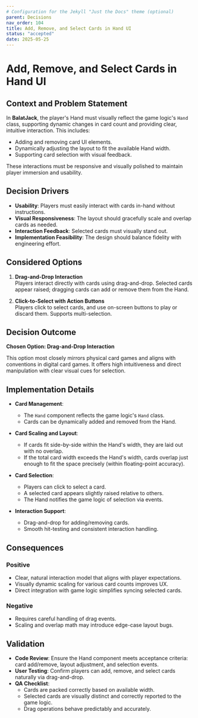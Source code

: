 ```yaml
---
# Configuration for the Jekyll "Just the Docs" theme (optional)
parent: Decisions
nav_order: 104
title: Add, Remove, and Select Cards in Hand UI
status: "accepted"
date: 2025-05-25
---
```


# Add, Remove, and Select Cards in Hand UI

## Context and Problem Statement

In **BalatJack**, the player's Hand must visually reflect the game logic's `Hand` class, supporting dynamic changes in card count and providing clear, intuitive interaction. This includes:

- Adding and removing card UI elements.
- Dynamically adjusting the layout to fit the available Hand width.
- Supporting card selection with visual feedback.

These interactions must be responsive and visually polished to maintain player immersion and usability.

## Decision Drivers

- **Usability**: Players must easily interact with cards in-hand without instructions.
- **Visual Responsiveness**: The layout should gracefully scale and overlap cards as needed.
- **Interaction Feedback**: Selected cards must visually stand out.
- **Implementation Feasibility**: The design should balance fidelity with engineering effort.

## Considered Options

1. **Drag-and-Drop Interaction**  
   Players interact directly with cards using drag-and-drop. Selected cards appear raised; dragging cards can add or remove them from the Hand.

2. **Click-to-Select with Action Buttons**  
   Players click to select cards, and use on-screen buttons to play or discard them. Supports multi-selection.

## Decision Outcome

**Chosen Option: Drag-and-Drop Interaction**

This option most closely mirrors physical card games and aligns with conventions in digital card games. It offers high intuitiveness and direct manipulation with clear visual cues for selection.

## Implementation Details

- **Card Management**:
  - The `Hand` component reflects the game logic's `Hand` class.
  - Cards can be dynamically added and removed from the Hand.

- **Card Scaling and Layout**:
  - If cards fit side-by-side within the Hand's width, they are laid out with no overlap.
  - If the total card width exceeds the Hand's width, cards overlap just enough to fit the space precisely (within floating-point accuracy).

- **Card Selection**:
  - Players can click to select a card.
  - A selected card appears slightly raised relative to others.
  - The Hand notifies the game logic of selection via events.

- **Interaction Support**:
  - Drag-and-drop for adding/removing cards.
  - Smooth hit-testing and consistent interaction handling.

## Consequences

### Positive

- Clear, natural interaction model that aligns with player expectations.
- Visually dynamic scaling for various card counts improves UX.
- Direct integration with game logic simplifies syncing selected cards.

### Negative

- Requires careful handling of drag events.
- Scaling and overlap math may introduce edge-case layout bugs.

## Validation

- **Code Review**: Ensure the Hand component meets acceptance criteria: card add/remove, layout adjustment, and selection events.
- **User Testing**: Confirm players can add, remove, and select cards naturally via drag-and-drop.
- **QA Checklist**:
  - Cards are packed correctly based on available width.
  - Selected cards are visually distinct and correctly reported to the game logic.
  - Drag operations behave predictably and accurately.

